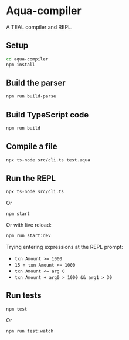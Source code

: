 # Aqua-compiler

A TEAL compiler and REPL.

## Setup

```bash
cd aqua-compiler
npm install
```

## Build the parser

```bash
npm run build-parse
```

## Build TypeScript code

```bash
npm run build
```

## Compile a file

```bash
npx ts-node src/cli.ts test.aqua
```

## Run the REPL

```bash
npx ts-node src/cli.ts
```

Or 

```bash
npm start
```

Or with live reload:

```bash
npm run start:dev
```

Trying entering expressions at the REPL prompt:

- `txn Amount >= 1000`
- `15 + txn Amount >= 1000`
- `txn Amount <= arg 0`
- `txn Amount + arg0 > 1000 && arg1 > 30`


## Run tests

```bash
npm test
```

Or 

```bash
npm run test:watch
```
